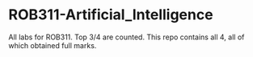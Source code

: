 # ROB311-Artificial_Intelligence
All labs for ROB311. Top 3/4 are counted. This repo contains all 4, all of which obtained full marks.
